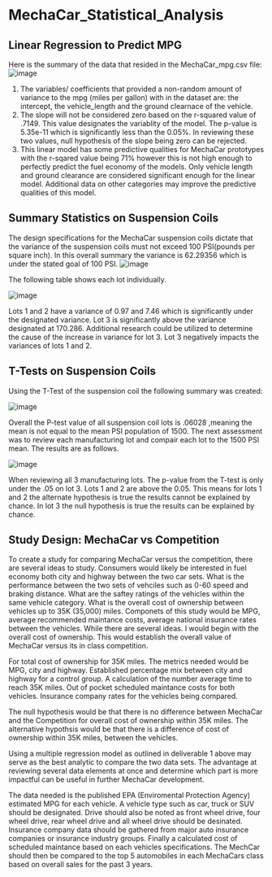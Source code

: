 # MechaCar_Statistical_Analysis
## Linear Regression to Predict MPG
Here is the summary of the data that resided in the MechaCar_mpg.csv file:
![image](https://user-images.githubusercontent.com/90878901/148703423-f4a49ead-7f82-4665-a283-08882e22d996.png)
1. The variables/ coefficients that provided a non-random amount of variance to the mpg (miles per gallon) with in the dataset are: the intercept, the vehicle_length and the ground clearnace of the vehicle. 
2. The slope will not be considered zero based on the r-squared value of .7149. This value designates the variablity of the model. The p-value is 5.35e-11 which is significantly less than the 0.05%. In reviewing these two values, null hypothesis of the slope being zero can be rejected. 
3. This linear model has some predictive qualities for MechaCar prototypes with the r-sqared value being 71% however this is not high enough to perfectly predict the fuel economy of the models. Only vehicle length and ground clearance are considered significant enough for the linear model. Additional data on other categories may improve the predictive qualities of this model. 

## Summary Statistics on Suspension Coils
The design specifications for the MechaCar suspension coils dictate that the variance of the suspension coils must not exceed 100 PSI(pounds per square inch). In this overall summary the variance is 62.29356 which is under the stated goal of 100 PSI. 
![image](https://user-images.githubusercontent.com/90878901/148703285-7811a189-37f4-440d-8ccb-0b9794e4aed1.png)

The following table shows each lot individually. 

![image](https://user-images.githubusercontent.com/90878901/148703311-be1af866-1a6a-4c8c-8828-273b30818802.png)

Lots 1 and 2 have a variance of 0.97 and 7.46 which is significantly under the designated variance. Lot 3 is significantly above the variance designated at 170.286. Additional research could be utilized to determine the cause of the increase in variance for lot 3. Lot 3 negatively impacts the variances of lots 1 and 2. 


## T-Tests on Suspension Coils
Using the T-Test of the suspension coil the following summary was created: 

![image](https://user-images.githubusercontent.com/90878901/148704588-3b40cc84-3a40-423b-a65e-821f8c0ab03e.png)

Overall the P-test value of all suspension coil lots is .06028 ,meaning the mean is not equal to the mean PSI population of 1500. 
The next assessment was to review each manufacturing lot and compair each lot to the 1500 PSI mean. The results are as follows. 

![image](https://user-images.githubusercontent.com/90878901/148703326-60024c70-a42a-443c-ad94-34926dfc8358.png)

When reviewing all 3 manufacturing lots. The p-value from the T-test is only under the .05 on lot 3. Lots 1 and 2 are above the 0.05. This means for lots 1 and 2  the alternate hypothesis is true the results cannot be explained by chance. In lot 3 the null hypothesis is true the results can be explained by chance. 

## Study Design: MechaCar vs Competition

To create a study for comparing MechaCar versus the competition,  there are several ideas to study. Consumers would likely be interested in fuel economy both city and highway between the two car sets. What is the performance between the two sets of vehciles such as 0-60 speed and braking distance. What are the saftey ratings of the vehicles within the same vehicle category. What is the overall cost of ownership between vehicles up to 35K (35,000) miles. Componets of this study would be MPG, average recommended maintance costs, average national insurance rates between the vehicles. While there are several ideas. I would begin with the overall cost of ownership. This would establish the overall value of MechaCar versus its in class competition. 

For total cost of ownership for 35K miles. The metrics needed would be MPG, city and highway. Established percentage mix between city and highway for a control group. A calculation of the number average time to reach 35K miles.  Out of pocket scheduled maintance costs for both vehicles. Insurance company rates for the vehicles being compared. 

The null hypothesis would be that there is no difference between MechaCar and the Competition for overall cost of ownership within 35K miles. The alternative hypothsis would be that there is a difference of cost of ownership within 35K miles,  between the vehicles. 

Using a multiple regression model as outlined in deliverable 1 above may serve as the best analytic to compare the two data sets. The advantage at reviewing several data elements at once and determine which part is more impactful can be useful in further MechaCar development. 

The data needed is the published EPA (Enviromental Protection Agency) estimated MPG for each vehicle. A vehicle type such as car, truck or SUV should be designated. Drive should also be noted as front wheel drive, four wheel drive, rear wheel drive and all wheel drive should be desinated. Insurance company data should be gathered from major auto insurance companies or insurance industry groups. Finally a calculated cost of scheduled maintance based on each vehicles specifications. The MechCar should then be compared to the top 5 automobiles in each MechaCars class based on overall sales for the past 3 years. 

